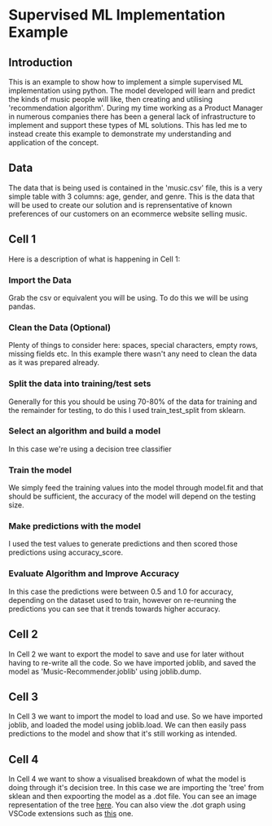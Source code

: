 # Supervised ML Implementation Example

## Introduction

This is an example to show how to implement a simple supervised ML implementation using python. The model developed will learn and predict the kinds of music people will like, then creating and utilising 'recommendation algorithm'. During my time working as a Product Manager in numerous companies there has been a general lack of infrastructure to implement and support these types of ML solutions. This has led me to instead create this example to demonstrate my understanding and application of the concept.

## Data

The data that is being used is contained in the 'music.csv' file, this is a very simple table with 3 columns: age, gender, and genre. This is the data that will be used to create our solution and is reprensentative of known preferences of our customers on an ecommerce website selling music.

## Cell 1  

Here is a description of what is happening in Cell 1:

### Import the Data

Grab the csv or equivalent you will be using. To do this we will be using pandas.

### Clean the Data (Optional)

Plenty of things to consider here: spaces, special characters, empty rows, missing fields etc. In this example there wasn't any need to clean the data as it was prepared already.  

### Split the data into training/test sets

Generally for this you should be using 70-80% of the data for training and the remainder for testing, to do this I used train_test_split from sklearn.

### Select an algorithm and build a model

In this case we're using a decision tree classifier

### Train the model

We simply feed the training values into the model through model.fit and that should be sufficient, the accuracy of the model will depend on the testing size.

### Make predictions with the model

I used the test values to generate predictions and then scored those predictions using accuracy_score.

### Evaluate Algorithm and Improve Accuracy

In this case the predictions were between 0.5 and 1.0 for accuracy, depending on the dataset used to train, however on re-reunning the predictions you can see that it trends towards higher accuracy.

## Cell 2

In Cell 2 we want to export the model to save and use for later without having to re-write all the code. So we have imported joblib, and saved the model as 'Music-Recommender.joblib' using joblib.dump.

## Cell 3

In Cell 3 we want to import the model to load and use. So we have imported joblib, and loaded the model using joblib.load. We can then easily pass predictions to the model and show that it's still working as intended.

## Cell 4

In Cell 4 we want to show a visualised breakdown of what the model is doing through it's decision tree. In this case we are importing the 'tree' from sklean and then expoorting the model as a .dot file. You can see an image representation of the tree [here](./Decision%20tree%20image.jpg). You can also view the .dot graph using VSCode extensions such as [this](https://marketplace.visualstudio.com/items?itemName=tintinweb.graphviz-interactive-preview) one.
